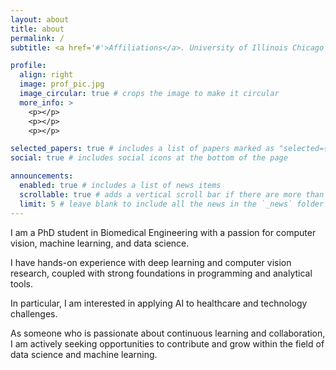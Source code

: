 ```yaml
---
layout: about
title: about
permalink: /
subtitle: <a href='#'>Affiliations</a>. University of Illinois Chicago (UIC), Chicago, IL, USA

profile:
  align: right
  image: prof_pic.jpg
  image_circular: true # crops the image to make it circular
  more_info: >
    <p></p>
    <p></p>
    <p></p>

selected_papers: true # includes a list of papers marked as "selected={true}"
social: true # includes social icons at the bottom of the page

announcements:
  enabled: true # includes a list of news items
  scrollable: true # adds a vertical scroll bar if there are more than 3 news items
  limit: 5 # leave blank to include all the news in the `_news` folder
---
```


<p>I am a PhD student in Biomedical Engineering with a passion for computer vision, machine learning, and data science.</p>

<p>I have hands-on experience with deep learning and computer vision research, coupled with strong foundations in programming and analytical tools.</p>

<p>In particular, I am interested in applying AI to healthcare and technology challenges.</p>

<p>As someone who is passionate about continuous learning and collaboration, I am actively seeking opportunities to contribute and grow within the field of data science and machine learning.</p>
